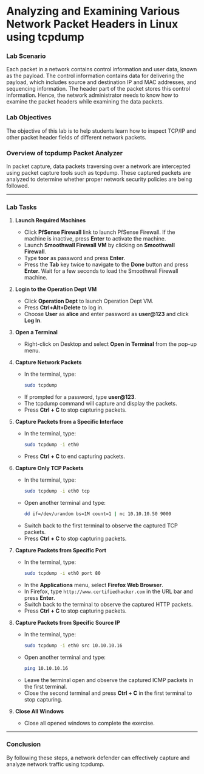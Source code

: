 # Analyzing and Examining Various Network Packet Headers in Linux using tcpdump

### Lab Scenario
Each packet in a network contains control information and user data, known as the payload. The control information contains data for delivering the payload, which includes source and destination IP and MAC addresses, and sequencing information. The header part of the packet stores this control information. Hence, the network administrator needs to know how to examine the packet headers while examining the data packets.

### Lab Objectives
The objective of this lab is to help students learn how to inspect TCP/IP and other packet header fields of different network packets.

### Overview of tcpdump Packet Analyzer
In packet capture, data packets traversing over a network are intercepted using packet capture tools such as tcpdump. These captured packets are analyzed to determine whether proper network security policies are being followed.

---

### Lab Tasks

1. **Launch Required Machines**
   - Click **PfSense Firewall** link to launch PfSense Firewall. If the machine is inactive, press **Enter** to activate the machine.
   - Launch **Smoothwall Firewall VM** by clicking on **Smoothwall Firewall**.
   - Type **toor** as password and press **Enter**.
   - Press the **Tab** key twice to navigate to the **Done** button and press **Enter**. Wait for a few seconds to load the Smoothwall Firewall machine.

2. **Login to the Operation Dept VM**
   - Click **Operation Dept** to launch Operation Dept VM.
   - Press **Ctrl+Alt+Delete** to log in.
   - Choose **User** as **alice** and enter password as **user@123** and click **Log In**.

3. **Open a Terminal**
   - Right-click on Desktop and select **Open in Terminal** from the pop-up menu.

4. **Capture Network Packets**
   - In the terminal, type:
     ```bash
     sudo tcpdump
     ```
   - If prompted for a password, type **user@123**.
   - The tcpdump command will capture and display the packets.
   - Press **Ctrl + C** to stop capturing packets.

5. **Capture Packets from a Specific Interface**
   - In the terminal, type:
     ```bash
     sudo tcpdump -i eth0
     ```
   - Press **Ctrl + C** to end capturing packets.

6. **Capture Only TCP Packets**
   - In the terminal, type:
     ```bash
     sudo tcpdump -i eth0 tcp
     ```
   - Open another terminal and type:
     ```bash
     dd if=/dev/urandom bs=1M count=1 | nc 10.10.10.50 9000
     ```
   - Switch back to the first terminal to observe the captured TCP packets.
   - Press **Ctrl + C** to stop capturing packets.

7. **Capture Packets from Specific Port**
   - In the terminal, type:
     ```bash
     sudo tcpdump -i eth0 port 80
     ```
   - In the **Applications** menu, select **Firefox Web Browser**.
   - In Firefox, type `http://www.certifiedhacker.com` in the URL bar and press **Enter**.
   - Switch back to the terminal to observe the captured HTTP packets.
   - Press **Ctrl + C** to stop capturing packets.

8. **Capture Packets from Specific Source IP**
   - In the terminal, type:
     ```bash
     sudo tcpdump -i eth0 src 10.10.10.16
     ```
   - Open another terminal and type:
     ```bash
     ping 10.10.10.16
     ```
   - Leave the terminal open and observe the captured ICMP packets in the first terminal.
   - Close the second terminal and press **Ctrl + C** in the first terminal to stop capturing.

9. **Close All Windows**
   - Close all opened windows to complete the exercise.

---

### Conclusion
By following these steps, a network defender can effectively capture and analyze network traffic using tcpdump.

